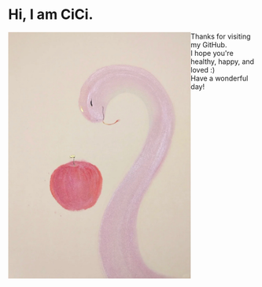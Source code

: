 # Hi, I am CiCi.

<div align="center">
<img height="500" alt="JPG" align="left" src="IMG_0181.jpg">
</div>

Thanks for visiting my GitHub.  
I hope you're healthy, happy, and loved :)  
Have a wonderful day!
